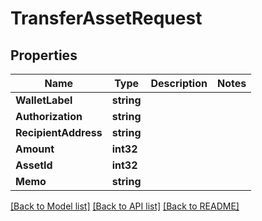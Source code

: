 # TransferAssetRequest

## Properties
Name | Type | Description | Notes
------------ | ------------- | ------------- | -------------
**WalletLabel** | **string** |  | 
**Authorization** | **string** |  | 
**RecipientAddress** | **string** |  | 
**Amount** | **int32** |  | 
**AssetId** | **int32** |  | 
**Memo** | **string** |  | 

[[Back to Model list]](../README.md#documentation-for-models) [[Back to API list]](../README.md#documentation-for-api-endpoints) [[Back to README]](../README.md)


